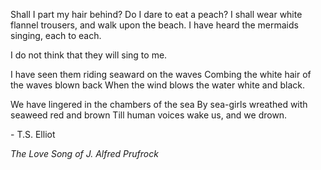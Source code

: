 Shall I part my hair behind? Do I dare to eat a peach?
I shall wear white flannel trousers, and walk upon the beach.
I have heard the mermaids singing, each to each.
 
I do not think that they will sing to me.
 
I have seen them riding seaward on the waves
Combing the white hair of the waves blown back
When the wind blows the water white and black.
 
We have lingered in the chambers of the sea
By sea-girls wreathed with seaweed red and brown
Till human voices wake us, and we drown.

\- T.S. Elliot

_The Love Song of J. Alfred Prufrock_
